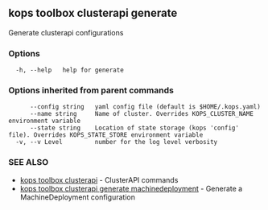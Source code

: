 
<!--- This file is automatically generated by make gen-cli-docs; changes should be made in the go CLI command code (under cmd/kops) -->

## kops toolbox clusterapi generate

Generate clusterapi configurations

### Options

```
  -h, --help   help for generate
```

### Options inherited from parent commands

```
      --config string   yaml config file (default is $HOME/.kops.yaml)
      --name string     Name of cluster. Overrides KOPS_CLUSTER_NAME environment variable
      --state string    Location of state storage (kops 'config' file). Overrides KOPS_STATE_STORE environment variable
  -v, --v Level         number for the log level verbosity
```

### SEE ALSO

* [kops toolbox clusterapi](kops_toolbox_clusterapi.md)	 - ClusterAPI commands
* [kops toolbox clusterapi generate machinedeployment](kops_toolbox_clusterapi_generate_machinedeployment.md)	 - Generate a MachineDeployment configuration

